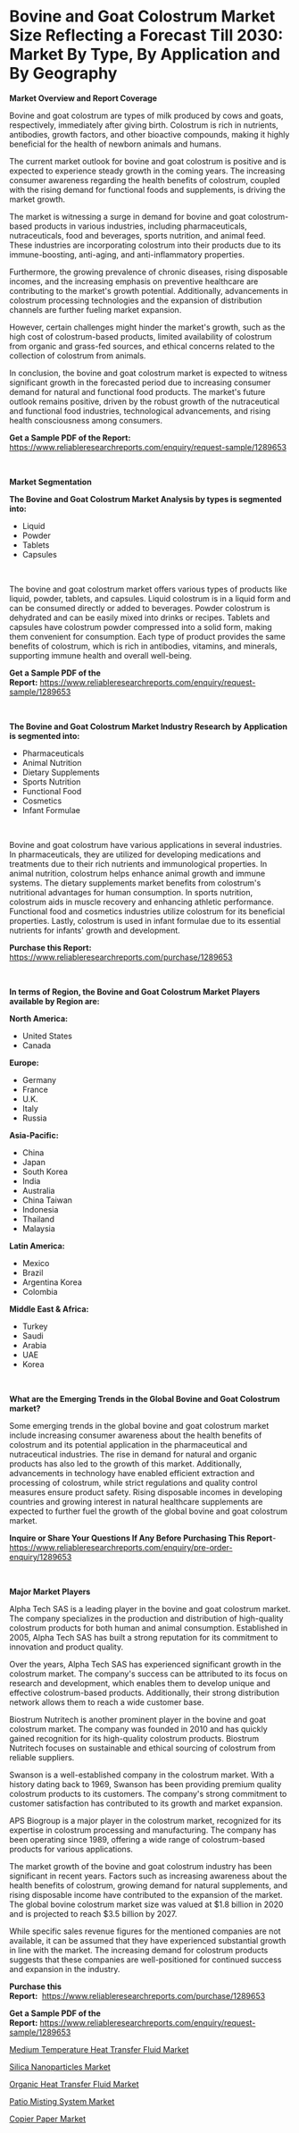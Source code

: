 <p><h1>Bovine and Goat Colostrum Market Size Reflecting a Forecast Till 2030: Market By Type, By Application and By Geography</h1></p><p><strong>Market Overview and Report Coverage</strong></p>
<p><p>Bovine and goat colostrum are types of milk produced by cows and goats, respectively, immediately after giving birth. Colostrum is rich in nutrients, antibodies, growth factors, and other bioactive compounds, making it highly beneficial for the health of newborn animals and humans.</p><p>The current market outlook for bovine and goat colostrum is positive and is expected to experience steady growth in the coming years. The increasing consumer awareness regarding the health benefits of colostrum, coupled with the rising demand for functional foods and supplements, is driving the market growth.</p><p>The market is witnessing a surge in demand for bovine and goat colostrum-based products in various industries, including pharmaceuticals, nutraceuticals, food and beverages, sports nutrition, and animal feed. These industries are incorporating colostrum into their products due to its immune-boosting, anti-aging, and anti-inflammatory properties.</p><p>Furthermore, the growing prevalence of chronic diseases, rising disposable incomes, and the increasing emphasis on preventive healthcare are contributing to the market's growth potential. Additionally, advancements in colostrum processing technologies and the expansion of distribution channels are further fueling market expansion.</p><p>However, certain challenges might hinder the market's growth, such as the high cost of colostrum-based products, limited availability of colostrum from organic and grass-fed sources, and ethical concerns related to the collection of colostrum from animals.</p><p>In conclusion, the bovine and goat colostrum market is expected to witness significant growth in the forecasted period due to increasing consumer demand for natural and functional food products. The market's future outlook remains positive, driven by the robust growth of the nutraceutical and functional food industries, technological advancements, and rising health consciousness among consumers.</p></p>
<p><strong>Get a Sample PDF of the Report:</strong> <a href="https://www.reliableresearchreports.com/enquiry/request-sample/1289653">https://www.reliableresearchreports.com/enquiry/request-sample/1289653</a></p>
<p>&nbsp;</p>
<p><strong>Market Segmentation</strong></p>
<p><strong>The Bovine and Goat Colostrum Market Analysis by types is segmented into:</strong></p>
<p><ul><li>Liquid</li><li>Powder</li><li>Tablets</li><li>Capsules</li></ul></p>
<p>&nbsp;</p>
<p><p>The bovine and goat colostrum market offers various types of products like liquid, powder, tablets, and capsules. Liquid colostrum is in a liquid form and can be consumed directly or added to beverages. Powder colostrum is dehydrated and can be easily mixed into drinks or recipes. Tablets and capsules have colostrum powder compressed into a solid form, making them convenient for consumption. Each type of product provides the same benefits of colostrum, which is rich in antibodies, vitamins, and minerals, supporting immune health and overall well-being.</p></p>
<p><strong>Get a Sample PDF of the Report:</strong>&nbsp;<a href="https://www.reliableresearchreports.com/enquiry/request-sample/1289653">https://www.reliableresearchreports.com/enquiry/request-sample/1289653</a></p>
<p>&nbsp;</p>
<p><strong>The Bovine and Goat Colostrum Market Industry Research by Application is segmented into:</strong></p>
<p><ul><li>Pharmaceuticals</li><li>Animal Nutrition</li><li>Dietary Supplements</li><li>Sports Nutrition</li><li>Functional Food</li><li>Cosmetics</li><li>Infant Formulae</li></ul></p>
<p>&nbsp;</p>
<p><p>Bovine and goat colostrum have various applications in several industries. In pharmaceuticals, they are utilized for developing medications and treatments due to their rich nutrients and immunological properties. In animal nutrition, colostrum helps enhance animal growth and immune systems. The dietary supplements market benefits from colostrum's nutritional advantages for human consumption. In sports nutrition, colostrum aids in muscle recovery and enhancing athletic performance. Functional food and cosmetics industries utilize colostrum for its beneficial properties. Lastly, colostrum is used in infant formulae due to its essential nutrients for infants' growth and development.</p></p>
<p><strong>Purchase this Report:</strong>&nbsp; <a href="https://www.reliableresearchreports.com/purchase/1289653">https://www.reliableresearchreports.com/purchase/1289653</a></p>
<p>&nbsp;</p>
<p><strong>In terms of Region, the Bovine and Goat Colostrum Market Players available by Region are:</strong></p>
<p>
    <p> <strong> North America: </strong>
        <ul>
            <li>United States</li>
            <li>Canada</li>
        </ul>
        </p> 
    <p> <strong> Europe: </strong>
        <ul>
            <li>Germany</li>
            <li>France</li>
            <li>U.K.</li>
            <li>Italy</li>
            <li>Russia</li>
        </ul>
        </p> 
    <p> <strong> Asia-Pacific: </strong>
        <ul>
            <li>China</li>
            <li>Japan</li>
            <li>South Korea</li>
            <li>India</li>
            <li>Australia</li>
            <li>China Taiwan</li>
            <li>Indonesia</li>
            <li>Thailand</li>
            <li>Malaysia</li>
        </ul>
        </p> 
    <p> <strong> Latin America: </strong>
        <ul>
            <li>Mexico</li>
            <li>Brazil</li>
            <li>Argentina Korea</li>
            <li>Colombia</li>
        </ul>
        </p> 
    <p> <strong> Middle East & Africa: </strong>
        <ul>
            <li>Turkey</li>
            <li>Saudi</li>
            <li>Arabia</li>
            <li>UAE</li>
            <li>Korea</li>
        </ul>
    </p>
    </p>
<p>&nbsp;</p>
<p><strong>What are the Emerging Trends in the Global Bovine and Goat Colostrum market?</strong></p>
<p><p>Some emerging trends in the global bovine and goat colostrum market include increasing consumer awareness about the health benefits of colostrum and its potential application in the pharmaceutical and nutraceutical industries. The rise in demand for natural and organic products has also led to the growth of this market. Additionally, advancements in technology have enabled efficient extraction and processing of colostrum, while strict regulations and quality control measures ensure product safety. Rising disposable incomes in developing countries and growing interest in natural healthcare supplements are expected to further fuel the growth of the global bovine and goat colostrum market.</p></p>
<p><strong>Inquire or Share Your Questions If Any Before Purchasing This Report</strong>- <a href="https://www.reliableresearchreports.com/enquiry/pre-order-enquiry/1289653">https://www.reliableresearchreports.com/enquiry/pre-order-enquiry/1289653</a></p>
<p>&nbsp;</p>
<p><strong>Major Market Players</strong></p>
<p><p>Alpha Tech SAS is a leading player in the bovine and goat colostrum market. The company specializes in the production and distribution of high-quality colostrum products for both human and animal consumption. Established in 2005, Alpha Tech SAS has built a strong reputation for its commitment to innovation and product quality.</p><p>Over the years, Alpha Tech SAS has experienced significant growth in the colostrum market. The company's success can be attributed to its focus on research and development, which enables them to develop unique and effective colostrum-based products. Additionally, their strong distribution network allows them to reach a wide customer base.</p><p>Biostrum Nutritech is another prominent player in the bovine and goat colostrum market. The company was founded in 2010 and has quickly gained recognition for its high-quality colostrum products. Biostrum Nutritech focuses on sustainable and ethical sourcing of colostrum from reliable suppliers.</p><p>Swanson is a well-established company in the colostrum market. With a history dating back to 1969, Swanson has been providing premium quality colostrum products to its customers. The company's strong commitment to customer satisfaction has contributed to its growth and market expansion.</p><p>APS Biogroup is a major player in the colostrum market, recognized for its expertise in colostrum processing and manufacturing. The company has been operating since 1989, offering a wide range of colostrum-based products for various applications.</p><p>The market growth of the bovine and goat colostrum industry has been significant in recent years. Factors such as increasing awareness about the health benefits of colostrum, growing demand for natural supplements, and rising disposable income have contributed to the expansion of the market. The global bovine colostrum market size was valued at $1.8 billion in 2020 and is projected to reach $3.5 billion by 2027.</p><p>While specific sales revenue figures for the mentioned companies are not available, it can be assumed that they have experienced substantial growth in line with the market. The increasing demand for colostrum products suggests that these companies are well-positioned for continued success and expansion in the industry.</p></p>
<p><strong>Purchase this Report:</strong>&nbsp;&nbsp;<a href="https://www.reliableresearchreports.com/purchase/1289653">https://www.reliableresearchreports.com/purchase/1289653</a></p>
<p></p>
<p><strong>Get a Sample PDF of the Report:</strong>&nbsp;<a href="https://www.reliableresearchreports.com/enquiry/request-sample/1289653">https://www.reliableresearchreports.com/enquiry/request-sample/1289653</a></p>
<p><p><a href="https://medium.com/@rossiezieme2023/medium-temperature-heat-transfer-fluid-market-trends-forecast-and-competitive-analysis-to-2030-7c81f36fc8aa">Medium Temperature Heat Transfer Fluid Market</a></p><p><a href="https://github.com/AKSHATREPORTPRIME/Market-Research-Report-List-1/blob/main/silica-nanoparticles-market.md">Silica Nanoparticles Market</a></p><p><a href="https://medium.com/@giannicrona/organic-heat-transfer-fluid-market-insight-market-trends-growth-forecasted-from-2023-to-2030-c6bf64a0e07b">Organic Heat Transfer Fluid Market</a></p><p><a href="https://www.linkedin.com/pulse/patio-misting-system-market-challenges-opportunities-growth-1nphe/">Patio Misting System Market</a></p><p><a href="https://www.linkedin.com/pulse/copier-paper-market-size-share-amp-trends-analysis-report-ukjme/">Copier Paper Market</a></p></p>